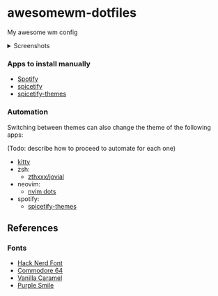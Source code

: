 # awesomewm-dotfiles
My awesome wm config

<details>
  <summary>Screenshots</summary>

### ricework

![Image](config/awesome/themes/ricework/screenshot.png)

### spywork

![Image](config/awesome/themes/spywork/screenshot.png)

### yumework

![Image](config/awesome/themes/yumework/screenshot.png)

### paperwork

![Image](config/awesome/themes/paperwork/screenshot.png)

### homework

![Image](config/awesome/themes/homework/screenshot.png)

### afterwork

![Image](config/awesome/themes/afterwork/screenshot.png)

### workless

![Image](config/awesome/themes/workless/screenshot.png)

### underwork

![Image](config/awesome/themes/underwork/screenshot.png)

### clockwork

![Image](config/awesome/themes/clockwork/screenshot.png)

### waterwork

![Image](config/awesome/themes/waterwork/screenshot.png)

### fancywork

![Image](config/awesome/themes/fancywork/screenshot.png)

### rework

![Image](config/awesome/themes/rework/screenshot.png)
</details>

### Apps to install manually

- [Spotify](https://flathub.org/apps/details/com.spotify.Client)
- [spicetify](https://github.com/spicetify/spicetify-cli)
- [spicetify-themes](https://github.com/spicetify/spicetify-themes)

### Automation

Switching between themes can also change the theme of the following apps:

(Todo: describe how to proceed to automate for each one)

- [kitty](https://sw.kovidgoyal.net/kitty/)
- zsh:
  - [zthxxx/jovial](https://github.com/zthxxx/jovial)
- neovim:
  - [nvim dots](https://github.com/demingongo/nvim-config)
- spotify:
  - [spicetify-themes](https://github.com/spicetify/spicetify-themes)

## References

### Fonts
- [Hack Nerd Font](https://github.com/ryanoasis/nerd-fonts#option-3-install-script)
- [Commodore 64](https://www.dafont.com/commodore-64.font)
- [Vanilla Caramel](https://www.dafont.com/vanilla-caramel.font)
- [Purple Smile](https://www.dafont.com/purple-smile.font)
